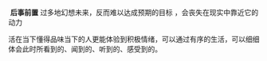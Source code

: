 ​	**后事前置**  过多地幻想未来，反而难以达成预期的目标 ，会丧失在现实中靠近它的动力

​	活在当下懂得品味当下的人更能体验到积极情绪，可以通过有序的生活，可以细细体会此时所看到的、闻到的、听到的、感受到的。


